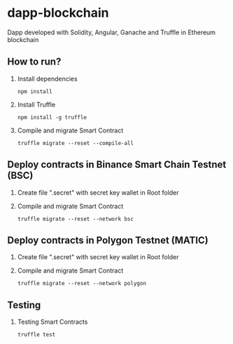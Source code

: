 # dapp-blockchain
Dapp developed with Solidity, Angular, Ganache and Truffle in Ethereum blockchain

How to run?
--

1. Install dependencies

   `npm install`

2. Install Truffle

   `npm install -g truffle`

3. Compile and migrate Smart Contract

   `truffle migrate --reset --compile-all`

Deploy contracts in Binance Smart Chain Testnet (BSC)
--
1. Create file ".secret" with secret key wallet in Root folder

2. Compile and migrate Smart Contract

   `truffle migrate --reset --network bsc`

Deploy contracts in Polygon Testnet (MATIC)
--
1. Create file ".secret" with secret key wallet in Root folder

2. Compile and migrate Smart Contract

   `truffle migrate --reset --network polygon`

Testing
--
1. Testing Smart Contracts

   `truffle test`